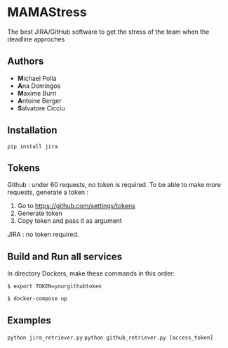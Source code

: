 # MAMAStress
The best JIRA/GitHub software to get the stress of the team when the deadline approches

## Authors
- **M**ichael Polla
- **A**na Domingos
- **M**axime Burri
- **A**ntoine Berger
- **S**alvatore Cicciu

## Installation
`pip install jira`

## Tokens
Github : under 60 requests, no token is required. To be able to make more requests, generate a token :
1. Go to https://github.com/settings/tokens
2. Generate token
3. Copy token and pass it as argument  
  
JIRA : no token required.

## Build and Run all services
In directory Dockers, make these commands in this order:

`$ export TOKEN=yourgithubtoken`

`$ docker-compose up`


## Examples
`python jira_retriever.py`
`python github_retriever.py [access_token]`
